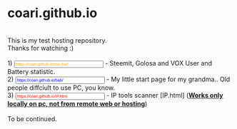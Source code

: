 # coari.github.io

<br>This is my test hosting repository.
<br>Thanks for watching :)
<br>
<br>1) <input id type=text value="https://coari.github.io/vox-bat/" style="font-size:9px; color: orange; width: 200px;" onclick="this.select(); document.execCommand('copy'); this.setSelectionRange(0, 0); this.value='Copied';"> - Steemit, Golosa and VOX User and Battery statistic.
<br>2) <input id type=text value="https://coari.github.io/bab/" style="font-size:9px; color: blue; width: 200px;" onclick="this.select(); document.execCommand('copy'); this.setSelectionRange(0, 0); this.value='Copied';"> - My little start page for my grandma.. Old people diffciult to use PC, you know.
<br>3) <input id type=text value="https://coari.github.io/IP.html" style="font-size:9px; color: red; width: 200px;" onclick="this.select(); document.execCommand('copy'); this.setSelectionRange(0, 0); this.value='Copied';"> - IP tools scanner [IP.html] (<u><b>Works only locally on pc, not from remote web or hosting</b></u>)
<br>
<br>To be continued.
